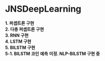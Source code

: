 # JNSDeepLearning

**1. 퍼셉트론 구현**  
**2. 다층 퍼셉트론 구현**  
**3. RNN 구현**   
**4. LSTM 구현**   
**5. BILSTM 구현**  
**5-1. BILSTM 코인 예측**
**미정. NLP-BILSTM 구현 중**   
